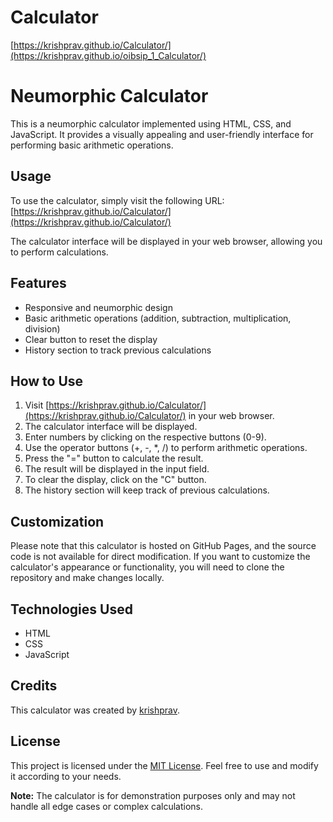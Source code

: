 # Calculator



[https://krishprav.github.io/Calculator/](https://krishprav.github.io/oibsip_1_Calculator/)

# Neumorphic Calculator

This is a neumorphic calculator implemented using HTML, CSS, and JavaScript. It provides a visually appealing and user-friendly interface for performing basic arithmetic operations.

## Usage

To use the calculator, simply visit the following URL: [https://krishprav.github.io/Calculator/](https://krishprav.github.io/Calculator/)

The calculator interface will be displayed in your web browser, allowing you to perform calculations.

## Features

- Responsive and neumorphic design
- Basic arithmetic operations (addition, subtraction, multiplication, division)
- Clear button to reset the display
- History section to track previous calculations

## How to Use

1. Visit [https://krishprav.github.io/Calculator/](https://krishprav.github.io/Calculator/) in your web browser.
2. The calculator interface will be displayed.
3. Enter numbers by clicking on the respective buttons (0-9).
4. Use the operator buttons (+, -, *, /) to perform arithmetic operations.
5. Press the "=" button to calculate the result.
6. The result will be displayed in the input field.
7. To clear the display, click on the "C" button.
8. The history section will keep track of previous calculations.

## Customization

Please note that this calculator is hosted on GitHub Pages, and the source code is not available for direct modification. If you want to customize the calculator's appearance or functionality, you will need to clone the repository and make changes locally.

## Technologies Used

- HTML
- CSS
- JavaScript

## Credits

This calculator was created by [krishprav](https://github.com/krishprav).

## License

This project is licensed under the [MIT License](LICENSE). Feel free to use and modify it according to your needs.

**Note:** The calculator is for demonstration purposes only and may not handle all edge cases or complex calculations.
